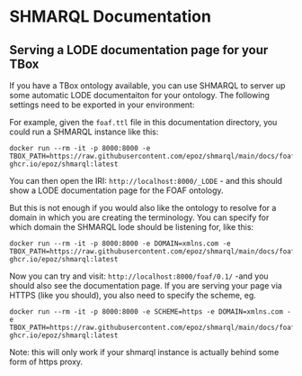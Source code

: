# SHMARQL Documentation

## Serving a LODE documentation page for your TBox

If you have a TBox ontology available, you can use SHMARQL to server up some automatic LODE documentaiton for your ontology.
The following settings need to be exported in your environment:

For example, given the `foaf.ttl` file in this documentation directory, you could run a SHMARQL instance like this:

```
docker run --rm -it -p 8000:8000 -e TBOX_PATH=https://raw.githubusercontent.com/epoz/shmarql/main/docs/foaf.ttl ghcr.io/epoz/shmarql:latest
```

You can then open the IRI: `http://localhost:8000/_LODE` - and this should show a LODE documentation page for the FOAF ontology.

But this is not enough if you would also like the ontology to resolve for a domain in which you are creating the terminology.
You can specify for which domain the SHMARQL lode should be listening for, like this:

```
docker run --rm -it -p 8000:8000 -e DOMAIN=xmlns.com -e TBOX_PATH=https://raw.githubusercontent.com/epoz/shmarql/main/docs/foaf.ttl ghcr.io/epoz/shmarql:latest
```

Now you can try and visit: `http://localhost:8000/foaf/0.1/` -and you should also see the documentation page. If you are serving your page via HTTPS (like you should), you also need to specify the scheme, eg.

```
docker run --rm -it -p 8000:8000 -e SCHEME=https -e DOMAIN=xmlns.com -e TBOX_PATH=https://raw.githubusercontent.com/epoz/shmarql/main/docs/foaf.ttl ghcr.io/epoz/shmarql:latest
```

Note: this will only work if your shmarql instance is actually behind some form of https proxy.
